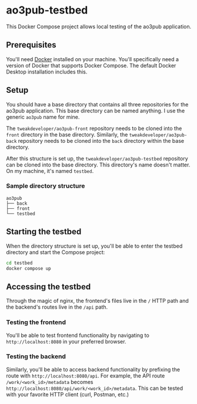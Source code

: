# ao3pub-testbed

This Docker Compose project allows local testing of the ao3pub application.

## Prerequisites

You'll need [Docker](https://www.docker.com) installed on your machine. You'll
specifically need a version of Docker that supports Docker Compose. The default
Docker Desktop installation includes this.

## Setup

You should have a base directory that contains all three repositories for the
ao3pub application. This base directory can be named anything. I use the
generic `ao3pub` name for mine.

The `tweakdeveloper/ao3pub-front` repository needs to be cloned into the `front`
directory in the base directory. Similarly, the `tweakdeveloper/ao3pub-back`
repository needs to be cloned into the `back` directory within the base
directory.

After this structure is set up, the `tweakdeveloper/ao3pub-testbed` repository
can be cloned into the base directory. This directory's name doesn't matter. On
my machine, it's named `testbed`.

### Sample directory structure

```
ao3pub
├── back
├── front
└── testbed
```

## Starting the testbed

When the directory structure is set up, you'll be able to enter the testbed
directory and start the Compose project:

```sh
cd testbed
docker compose up
```

## Accessing the testbed

Through the magic of nginx, the frontend's files live in the `/` HTTP path and
the backend's routes live in the `/api` path.

### Testing the frontend

You'll be able to test frontend functionality by navigating to
`http://localhost:8080` in your preferred browser.

### Testing the backend

Similarly, you'll be able to access backend functionality by prefixing the route
with `http://localhost:8080/api`. For example, the API route
`/work/<work_id>/metadata` becomes
`http://localhost:8080/api/work/<work_id>/metadata`. This can be tested with
your favorite HTTP client (curl, Postman, etc.)
